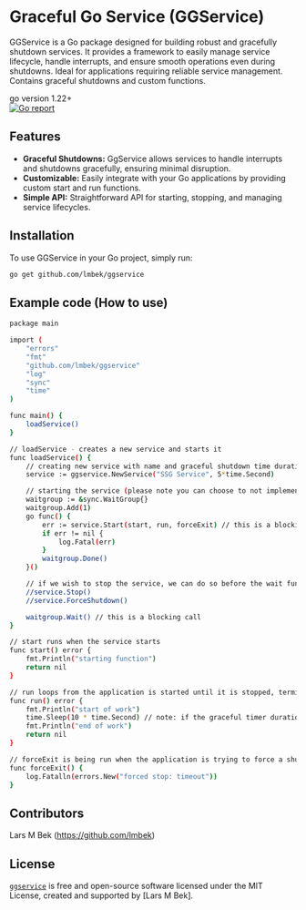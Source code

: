 # Graceful Go Service (GGService)
GGService is a Go package designed for building robust and gracefully shutdown services. It provides a framework to easily manage service lifecycle, handle interrupts, and ensure smooth operations even during shutdowns. Ideal for applications requiring reliable service management. Contains graceful shutdowns and custom functions.

go version 1.22+ <br>
[![Go report][go_report_img]][go_report_url]

## Features

- **Graceful Shutdowns:** GgService allows services to handle interrupts and shutdowns gracefully, ensuring minimal disruption.
- **Customizable:** Easily integrate with your Go applications by providing custom start and run functions.
- **Simple API:** Straightforward API for starting, stopping, and managing service lifecycles.

## Installation

To use GGService in your Go project, simply run:

```bash
go get github.com/lmbek/ggservice
```

## Example code (How to use)

```bash
package main

import (
	"errors"
	"fmt"
	"github.com/lmbek/ggservice"
	"log"
	"sync"
	"time"
)

func main() {
	loadService()
}

// loadService - creates a new service and starts it
func loadService() {
	// creating new service with name and graceful shutdown time duration
	service := ggservice.NewService("SSG Service", 5*time.Second)

	// starting the service (please note you can choose to not implement any of these by using nil instead)
	waitgroup := &sync.WaitGroup{}
	waitgroup.Add(1)
	go func() {
		err := service.Start(start, run, forceExit) // this is a blocking call
		if err != nil {
			log.Fatal(err)
		}
		waitgroup.Done()
	}()

	// if we wish to stop the service, we can do so before the wait function
	//service.Stop()
	//service.ForceShutdown()

	waitgroup.Wait() // this is a blocking call
}

// start runs when the service starts
func start() error {
	fmt.Println("starting function")
	return nil
}

// run loops from the application is started until it is stopped, terminated or ForceShutdown (please use with time.Sleep in between frames)
func run() error {
	fmt.Println("start of work")
	time.Sleep(10 * time.Second) // note: if the graceful timer duration is below amount of work needed to be done, it will forceExit
	fmt.Println("end of work")
	return nil
}

// forceExit is being run when the application is trying to force a shutdown (non-gracefully)
func forceExit() {
	log.Fatalln(errors.New("forced stop: timeout"))
}
```

## Contributors
Lars M Bek (https://github.com/lmbek)


## License
[`ggservice`][repos_url] is free and open-source software licensed under the MIT License, created and supported by [Lars M Bek]. 


<!-- Go links -->
[repos_url]: https://github.com/lmbek/ggservice
[go_version_img]: go1.22+
[go_dev_url]: https://pkg.go.dev/github.com/lmbek/ggservice
[go_report_img]: https://goreportcard.com/badge/github.com/lmbek/ggservice
[go_report_url]: https://goreportcard.com/report/github.com/lmbek/ggservice